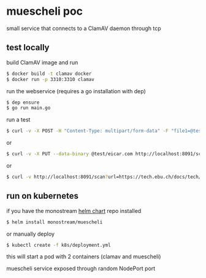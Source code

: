 # muescheli poc

small service that connects to a ClamAV daemon through tcp

## test locally

build ClamAV image and run
```bash
$ docker build -t clamav docker
$ docker run -p 3310:3310 clamav
```

run the webservice (requires a go installation with dep)
```bash
$ dep ensure
$ go run main.go
```

run a test
```bash
$ curl -v -X POST -H "Content-Type: multipart/form-data" -F "file1=@test/eicar.com" -F "file2=@test/test.txt"  http://localhost:8091/scan
```
or
```bash
$ curl -v -X PUT --data-binary @test/eicar.com http://localhost:8091/scan
```
or
```bash
$ curl -v http://localhost:8091/scan?url=https://tech.ebu.ch/docs/tech/tech3285.pdf
```

## run on kubernetes

if you have the monostream [helm chart](https://github.com/monostream/helm-charts) repo installed
```bash
$ helm install monostream/muescheli
```

or manually deploy
```bash
$ kubectl create -f k8s/deployment.yml
```
this will start a pod with 2 containers (clamav and muescheli)

muescheli service exposed through random NodePort port